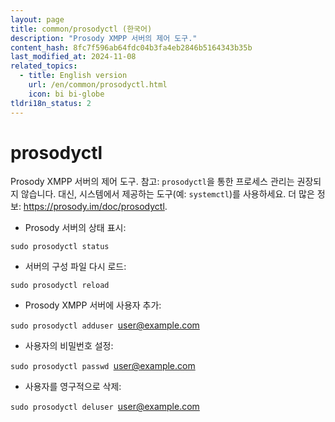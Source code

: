 ```yaml
---
layout: page
title: common/prosodyctl (한국어)
description: "Prosody XMPP 서버의 제어 도구."
content_hash: 8fc7f596ab64fdc04b3fa4eb2846b5164343b35b
last_modified_at: 2024-11-08
related_topics:
  - title: English version
    url: /en/common/prosodyctl.html
    icon: bi bi-globe
tldri18n_status: 2
---
```

# prosodyctl

Prosody XMPP 서버의 제어 도구.
참고: `prosodyctl`을 통한 프로세스 관리는 권장되지 않습니다. 대신, 시스템에서 제공하는 도구(예: `systemctl`)를 사용하세요.
더 많은 정보: <https://prosody.im/doc/prosodyctl>.

- Prosody 서버의 상태 표시:

`sudo prosodyctl status`

- 서버의 구성 파일 다시 로드:

`sudo prosodyctl reload`

- Prosody XMPP 서버에 사용자 추가:

`sudo prosodyctl adduser `<span class="tldr-var badge badge-pill bg-dark-lm bg-white-dm text-white-lm text-dark-dm font-weight-bold">user@example.com</span>

- 사용자의 비밀번호 설정:

`sudo prosodyctl passwd `<span class="tldr-var badge badge-pill bg-dark-lm bg-white-dm text-white-lm text-dark-dm font-weight-bold">user@example.com</span>

- 사용자를 영구적으로 삭제:

`sudo prosodyctl deluser `<span class="tldr-var badge badge-pill bg-dark-lm bg-white-dm text-white-lm text-dark-dm font-weight-bold">user@example.com</span>
